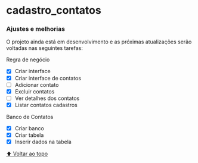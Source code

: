 # cadastro_contatos

<!---Esses são exemplos. Veja https://shields.io para outras pessoas ou para personalizar este conjunto de escudos. Você pode querer incluir dependências, status do projeto e informações de licença aqui--->

<!--- Linha adicional de texto informativo sobre o que o projeto faz. Sua introdução deve ter cerca de 2 ou 3 linhas. Não exagere, as pessoas não vão ler. --->

### Ajustes e melhorias

O projeto ainda está em desenvolvimento e as próximas atualizações serão voltadas nas seguintes tarefas:

Regra de negócio
- [x] Criar interface
- [x] Criar interface de contatos
- [ ] Adicionar contato
- [X] Excluir contatos
- [ ] Ver detalhes dos contatos
- [X] Listar contatos cadastros

Banco de Contatos
- [x] Criar banco
- [x] Criar tabela
- [x] Inserir dados na tabela

[⬆ Voltar ao topo](#cadastro_contatos)<br>
